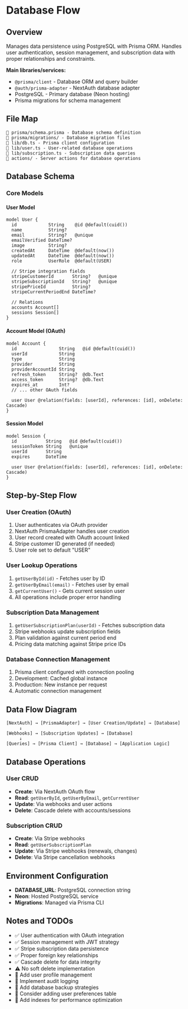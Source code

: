 # Database Flow

## Overview

Manages data persistence using PostgreSQL with Prisma ORM. Handles user authentication, session management, and subscription data with proper relationships and constraints.

**Main libraries/services:**

- `@prisma/client` - Database ORM and query builder
- `@auth/prisma-adapter` - NextAuth database adapter
- PostgreSQL - Primary database (Neon hosting)
- Prisma migrations for schema management

## File Map

```
📁 prisma/schema.prisma - Database schema definition
📁 prisma/migrations/ - Database migration files
📁 lib/db.ts - Prisma client configuration
📁 lib/user.ts - User-related database operations
📁 lib/subscription.ts - Subscription data queries
📁 actions/ - Server actions for database operations
```

## Database Schema

### Core Models

#### User Model

```prisma
model User {
  id            String    @id @default(cuid())
  name          String?
  email         String?   @unique
  emailVerified DateTime?
  image         String?
  createdAt     DateTime  @default(now())
  updatedAt     DateTime  @default(now())
  role          UserRole  @default(USER)

  // Stripe integration fields
  stripeCustomerId       String?   @unique
  stripeSubscriptionId   String?   @unique
  stripePriceId          String?
  stripeCurrentPeriodEnd DateTime?

  // Relations
  accounts Account[]
  sessions Session[]
}
```

#### Account Model (OAuth)

```prisma
model Account {
  id                String   @id @default(cuid())
  userId            String
  type              String
  provider          String
  providerAccountId String
  refresh_token     String?  @db.Text
  access_token      String?  @db.Text
  expires_at        Int?
  // ... other OAuth fields

  user User @relation(fields: [userId], references: [id], onDelete: Cascade)
}
```

#### Session Model

```prisma
model Session {
  id           String   @id @default(cuid())
  sessionToken String   @unique
  userId       String
  expires      DateTime

  user User @relation(fields: [userId], references: [id], onDelete: Cascade)
}
```

## Step-by-Step Flow

### User Creation (OAuth)

1. User authenticates via OAuth provider
2. NextAuth PrismaAdapter handles user creation
3. User record created with OAuth account linked
4. Stripe customer ID generated (if needed)
5. User role set to default "USER"

### User Lookup Operations

1. `getUserById(id)` - Fetches user by ID
2. `getUserByEmail(email)` - Fetches user by email
3. `getCurrentUser()` - Gets current session user
4. All operations include proper error handling

### Subscription Data Management

1. `getUserSubscriptionPlan(userId)` - Fetches subscription data
2. Stripe webhooks update subscription fields
3. Plan validation against current period end
4. Pricing data matching against Stripe price IDs

### Database Connection Management

1. Prisma client configured with connection pooling
2. Development: Cached global instance
3. Production: New instance per request
4. Automatic connection management

## Data Flow Diagram

```
[NextAuth] → [PrismaAdapter] → [User Creation/Update] → [Database]
     ↓
[Webhooks] → [Subscription Updates] → [Database]
     ↓
[Queries] → [Prisma Client] → [Database] → [Application Logic]
```

## Database Operations

### User CRUD

- **Create**: Via NextAuth OAuth flow
- **Read**: `getUserById`, `getUserByEmail`, `getCurrentUser`
- **Update**: Via webhooks and user actions
- **Delete**: Cascade delete with accounts/sessions

### Subscription CRUD

- **Create**: Via Stripe webhooks
- **Read**: `getUserSubscriptionPlan`
- **Update**: Via Stripe webhooks (renewals, changes)
- **Delete**: Via Stripe cancellation webhooks

## Environment Configuration

- **DATABASE_URL**: PostgreSQL connection string
- **Neon**: Hosted PostgreSQL service
- **Migrations**: Managed via Prisma CLI

## Notes and TODOs

- ✅ User authentication with OAuth integration
- ✅ Session management with JWT strategy
- ✅ Stripe subscription data persistence
- ✅ Proper foreign key relationships
- ✅ Cascade delete for data integrity
- ⚠️ No soft delete implementation
- 🔄 Add user profile management
- 🔄 Implement audit logging
- 🔄 Add database backup strategies
- 🔄 Consider adding user preferences table
- 🔄 Add indexes for performance optimization
